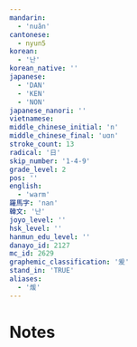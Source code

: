 ```yaml
---
mandarin:
  - 'nuǎn'
cantonese:
  - nyun5
korean:
  - '난'
korean_native: ''
japanese:
  - 'DAN'
  - 'KEN'
  - 'NON'
japanese_nanori: ''
vietnamese:
middle_chinese_initial: 'n'
middle_chinese_final: 'uɑn'
stroke_count: 13
radical: '日'
skip_number: '1-4-9'
grade_level: 2
pos: ''
english:
  - 'warm'
羅馬字: 'nan'
韓文: '난'
joyo_level: ''
hsk_level: ''
hanmun_edu_level: ''
danayo_id: 2127
mc_id: 2629
graphemic_classification: '爰'
stand_in: 'TRUE'
aliases:
  - '煖'
---
```


# Notes
